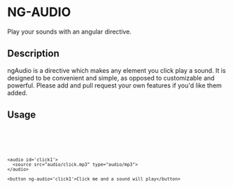 NG-AUDIO
===

Play your sounds with an angular directive.

Description
---
ngAudio is a directive which makes any element you click play a sound. It is designed to be convenient and simple, as opposed to customizable and powerful. Please add and pull request your own features if you'd like them added.

Usage
-----
	
<code>
	<script src='lib/angular.js'></script>
	<script src='lib/angular.audio.js'></script>

	<audio id='click1'>
	  <source src="audio/click.mp3" type="audio/mp3">
	</audio>

	<button ng-audio='click1'>Click me and a sound will play</button>
</code>